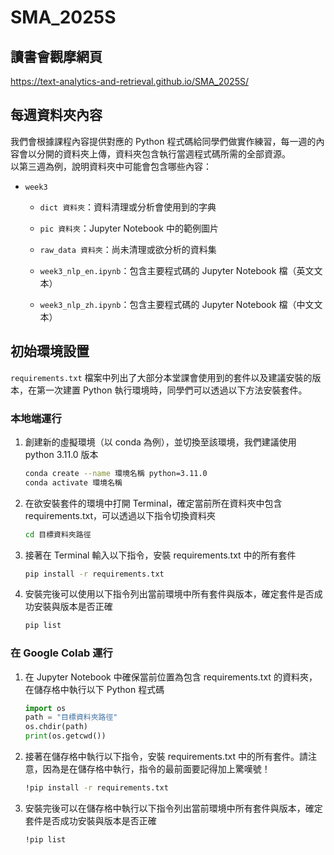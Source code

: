# SMA_2025S

## 讀書會觀摩網頁
https://text-analytics-and-retrieval.github.io/SMA_2025S/

## 每週資料夾內容
我們會根據課程內容提供對應的 Python 程式碼給同學們做實作練習，每一週的內容會以分開的資料夾上傳，資料夾包含執行當週程式碼所需的全部資源。   
以第三週為例，說明資料夾中可能會包含哪些內容：

- ```week3```   

    - ```dict 資料夾```：資料清理或分析會使用到的字典   

    - ```pic 資料夾```：Jupyter Notebook 中的範例圖片   
    
    - ```raw_data 資料夾```：尚未清理或欲分析的資料集   

    - ```week3_nlp_en.ipynb```：包含主要程式碼的 Jupyter Notebook 檔（英文文本）   

    - ```week3_nlp_zh.ipynb```：包含主要程式碼的 Jupyter Notebook 檔（中文文本）
    

## 初始環境設置
```requirements.txt``` 檔案中列出了大部分本堂課會使用到的套件以及建議安裝的版本，在第一次建置 Python 執行環境時，同學們可以透過以下方法安裝套件。   

### 本地端運行
1. 創建新的虛擬環境（以 conda 為例），並切換至該環境，我們建議使用 python 3.11.0 版本

    ```bash
    conda create --name 環境名稱 python=3.11.0
    conda activate 環境名稱

2. 在欲安裝套件的環境中打開 Terminal，確定當前所在資料夾中包含 requirements.txt，可以透過以下指令切換資料夾   

    ```bash
    cd 目標資料夾路徑

3. 接著在 Terminal 輸入以下指令，安裝 requirements.txt 中的所有套件   

    ```bash
    pip install -r requirements.txt

4. 安裝完後可以使用以下指令列出當前環境中所有套件與版本，確定套件是否成功安裝與版本是否正確

    ```bash
    pip list

### 在 Google Colab 運行
1. 在 Jupyter Notebook 中確保當前位置為包含 requirements.txt 的資料夾，在儲存格中執行以下 Python 程式碼

    ```python
    import os
    path = "目標資料夾路徑"
    os.chdir(path)
    print(os.getcwd())

2. 接著在儲存格中執行以下指令，安裝 requirements.txt 中的所有套件。請注意，因為是在儲存格中執行，指令的最前面要記得加上驚嘆號！ 

    ```bash
    !pip install -r requirements.txt

3. 安裝完後可以在儲存格中執行以下指令列出當前環境中所有套件與版本，確定套件是否成功安裝與版本是否正確

    ```bash
    !pip list



